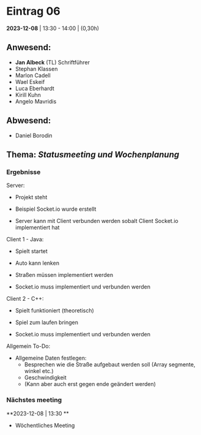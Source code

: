 # **Eintrag 06**
**2023-12-08** | 13:30 - 14:00 | (0,30h)

## **Anwesend**:

 * **Jan Albeck** (TL) Schriftführer
 * Stephan Klassen
 * Marlon Cadell
 * Wael Eskeif
 * Luca Eberhardt
 * Kirill Kuhn
 * Angelo Mavridis

## **Abwesend**:
 * Daniel Borodin

## **Thema**: *Statusmeeting und Wochenplanung*

### Ergebnisse

Server:
* Projekt steht
* Beispiel Socket.io wurde erstellt 

* Server kann mit Client verbunden werden sobalt Client Socket.io implementiert hat


Client 1 - Java:
* Spielt startet
* Auto kann lenken

* Straßen müssen implementiert werden
* Socket.io muss implementiert und verbunden werden

Client 2 - C++:
* Spielt funktioniert (theoretisch)

* Spiel zum laufen bringen
* Socket.io muss implementiert und verbunden werden

Allgemein To-Do:
* Allgemeine Daten festlegen:
  * Besprechen wie die Straße aufgebaut werden soll (Array segmente, winkel etc.)
  * Geschwindigkeit
  * (Kann aber auch erst gegen ende geändert werden)

### Nächstes meeting

**2023-12-08 | 13:30 **
- Wöchentliches Meeting